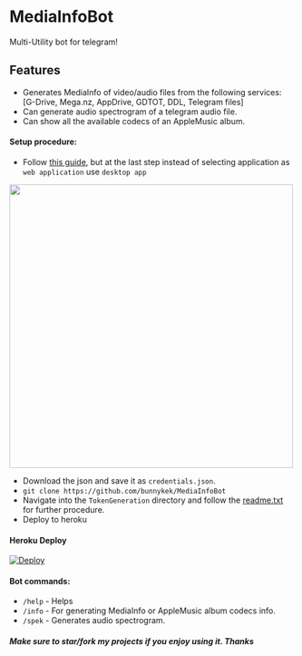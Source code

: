 # MediaInfoBot
Multi-Utility bot for telegram!

## Features
- Generates MediaInfo of video/audio files from the following services:     
 [G-Drive, Mega.nz, AppDrive, GDTOT, DDL, Telegram files]
- Can generate audio spectrogram of a telegram audio file.
- Can show all the available codecs of an AppleMusic album.

#### Setup procedure:

- Follow [this guide](https://www.iperiusbackup.net/en/how-to-enable-google-drive-api-and-get-client-credentials/), but at the last step instead of selecting application as `web application` use `desktop app`   

<img src="https://user-images.githubusercontent.com/67633271/177330592-c686e8f6-2e16-4461-9e50-f84effd66969.png" width="500"/>    

- Download the json and save it as `credentials.json`.    
- `git clone https://github.com/bunnykek/MediaInfoBot`     
- Navigate into the `TokenGeneration` directory and follow the [readme.txt](https://github.com/20255-ec-118/mediainfo-tg/blob/main/TokenGeneration/readme.txt) for further procedure.
- Deploy to heroku 
#### Heroku Deploy
[![Deploy](https://www.herokucdn.com/deploy/button.svg)](https://heroku.com/deploy?template=https://github.com/bunnykek/MediaInfoBot)
#### Bot commands:
- `/help` - Helps
- `/info` - For generating MediaInfo or AppleMusic album codecs info.
- `/spek` - Generates audio spectrogram.

##### Make sure to star/fork my projects if you enjoy using it. Thanks

